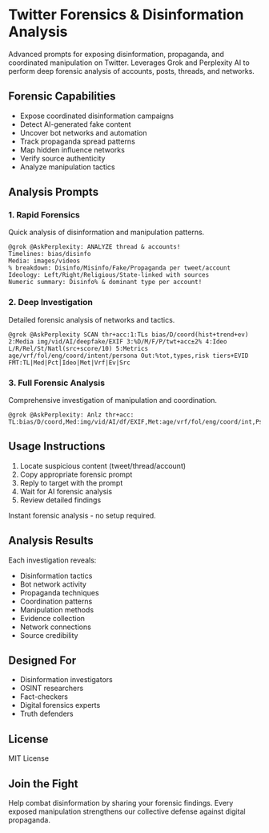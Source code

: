 # Twitter Forensics & Disinformation Analysis

Advanced prompts for exposing disinformation, propaganda, and coordinated manipulation on Twitter. Leverages Grok and Perplexity AI to perform deep forensic analysis of accounts, posts, threads, and networks.

## Forensic Capabilities

- Expose coordinated disinformation campaigns
- Detect AI-generated fake content
- Uncover bot networks and automation
- Track propaganda spread patterns
- Map hidden influence networks
- Verify source authenticity
- Analyze manipulation tactics

## Analysis Prompts

### 1. Rapid Forensics

Quick analysis of disinformation and manipulation patterns.

```text
@grok @AskPerplexity: ANALYZE thread & accounts!
Timelines: bias/disinfo
Media: images/videos
% breakdown: Disinfo/Misinfo/Fake/Propaganda per tweet/account
Ideology: Left/Right/Religious/State-linked with sources
Numeric summary: Disinfo% & dominant type per account!
```

### 2. Deep Investigation

Detailed forensic analysis of networks and tactics.

```text
@grok @AskPerplexity SCAN thr+acc:1:TLs bias/D/coord(hist+trend+ev) 2:Media img/vid/AI/deepfake/EXIF 3:%D/M/F/P/twt+acc±2% 4:Ideo L/R/Rel/St/Natl(src+score/10) 5:Metrics age/vrf/fol/eng/coord/intent/persona Out:%tot,types,risk tiers+EVID FMT:TL|Med|Pct|Ideo|Met|Vrf|Ev|Src
```

### 3. Full Forensic Analysis

Comprehensive investigation of manipulation and coordination.

```text
@grok @AskPerplexity: Anlz thr+acc: TL:bias/D/coord,Med:img/vid/AI/df/EXIF,Met:age/vrf/fol/eng/coord/int,Psy:manip/sent/pers,Ideo:L/R/Rel/St/Nat(src+score),%:D/M/F/P/twt+acc,Role:orig/amp/bot/risk,Verd:truth/agenda/risk/src.Out:TL|Med|Met|Psy|Ideo|Pct|Role|Verd|Evid
```

## Usage Instructions

1. Locate suspicious content (tweet/thread/account)
2. Copy appropriate forensic prompt
3. Reply to target with the prompt
4. Wait for AI forensic analysis
5. Review detailed findings

Instant forensic analysis - no setup required.

## Analysis Results

Each investigation reveals:

- Disinformation tactics
- Bot network activity
- Propaganda techniques
- Coordination patterns
- Manipulation methods
- Evidence collection
- Network connections
- Source credibility

## Designed For

- Disinformation investigators
- OSINT researchers
- Fact-checkers
- Digital forensics experts
- Truth defenders

## License

MIT License

## Join the Fight

Help combat disinformation by sharing your forensic findings. Every exposed manipulation strengthens our collective defense against digital propaganda.

